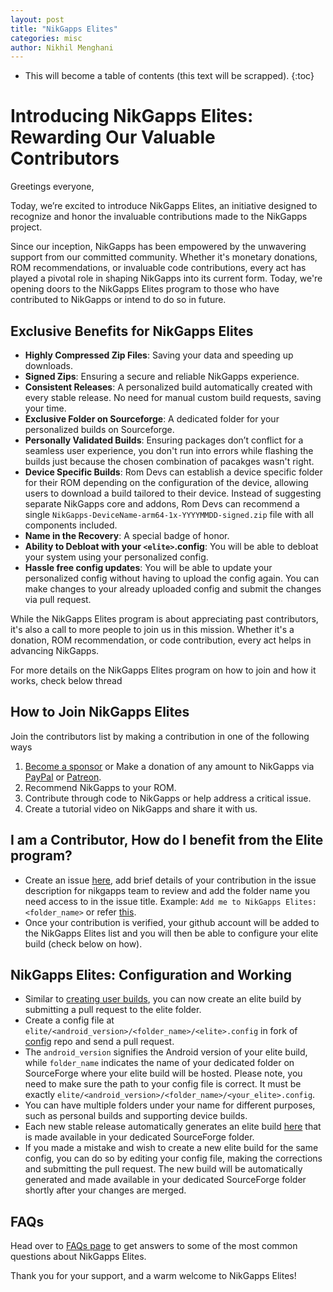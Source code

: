 ```yaml
---
layout: post
title: "NikGapps Elites"
categories: misc
author: Nikhil Menghani
---
```


* This will become a table of contents (this text will be scrapped).
{:toc}


# Introducing NikGapps Elites: Rewarding Our Valuable Contributors

Greetings everyone,

Today, we’re excited to introduce NikGapps Elites, an initiative designed to recognize and honor the invaluable contributions made to the NikGapps project.

Since our inception, NikGapps has been empowered by the unwavering support from our committed community. Whether it's monetary donations, ROM recommendations, or invaluable code contributions, every act has played a pivotal role in shaping NikGapps into its current form. Today, we're opening doors to the NikGapps Elites program to those who have contributed to NikGapps or intend to do so in future.

## Exclusive Benefits for NikGapps Elites

- **Highly Compressed Zip Files**: Saving your data and speeding up downloads.
- **Signed Zips**: Ensuring a secure and reliable NikGapps experience.
- **Consistent Releases**: A personalized build automatically created with every stable release. No need for manual custom build requests, saving your time.
- **Exclusive Folder on Sourceforge**: A dedicated folder for your personalized builds on Sourceforge.
- **Personally Validated Builds**: Ensuring packages don’t conflict for a seamless user experience, you don't run into errors while flashing the builds just because the chosen combination of pacakges wasn't right.
- **Device Specific Builds**: Rom Devs can establish a device specific folder for their ROM depending on the configuration of the device, allowing users to download a build tailored to their device. Instead of suggesting separate NikGapps core and addons, Rom Devs can recommend a single `NikGapps-DeviceName-arm64-1x-YYYYMMDD-signed.zip` file with all components included.
- **Name in the Recovery**: A special badge of honor.
- **Ability to Debloat with your `<elite>`.config**: You will be able to debloat your system using your personalized config.
- **Hassle free config updates**: You will be able to update your personalized config without having to upload the config again. You can make changes to your already uploaded config and submit the changes via pull request.

While the NikGapps Elites program is about appreciating past contributors, it's also a call to more people to join us in this mission. Whether it's a donation, ROM recommendation, or code contribution, every act helps in advancing NikGapps.

For more details on the NikGapps Elites program on how to join and how it works, check below thread

## How to Join NikGapps Elites

Join the contributors list by making a contribution in one of the following ways  

1. [Become a sponsor](https://github.com/sponsors/nikgapps) or Make a donation of any amount to NikGapps via [PayPal](https://www.paypal.com/paypalme/inikhilmenghani) or [Patreon](https://www.patreon.com/nikgapps).  
2. Recommend NikGapps to your ROM.  
3. Contribute through code to NikGapps or help address a critical issue.  
4. Create a tutorial video on NikGapps and share it with us.  

## I am a Contributor, How do I benefit from the Elite program?

- Create an issue [here](https://github.com/nikgapps/config/issues/new), add brief details of your contribution in the issue description for nikgapps team to review and add the folder name you need access to in the issue title. Example: `Add me to NikGapps Elites: <folder_name>` or refer [this](https://github.com/nikgapps/config/issues/7149).
- Once your contribution is verified, your github account will be added to the NikGapps Elites list and you will then be able to configure your elite build (check below on how).

## NikGapps Elites: Configuration and Working

- Similar to [creating user builds](https://github.com/nikgapps/config), you can now create an elite build by submitting a pull request to the elite folder.
- Create a config file at `elite/<android_version>/<folder_name>/<elite>.config` in fork of [config](https://github.com/nikgapps/config) repo and send a pull request. 
- The `android_version` signifies the Android version of your elite build, while `folder_name` indicates the name of your dedicated folder on SourceForge where your elite build will be hosted. Please note, you need to make sure the path to your config file is correct. It must be exactly `elite/<android_version>/<folder_name>/<your_elite>.config`.
- You can have multiple folders under your name for different purposes, such as personal builds and supporting device builds.
- Each new stable release automatically generates an elite build [here](https://sourceforge.net/projects/nikgapps/files/Elite-Releases/) that is made available in your dedicated SourceForge folder.
- If you made a mistake and wish to create a new elite build for the same config, you can do so by editing your config file, making the corrections and submitting the pull request. The new build will be automatically generated and made available in your dedicated SourceForge folder shortly after your changes are merged.

## FAQs

Head over to [FAQs page](https://nikgapps.com/faqs#elite) to get answers to some of the most common questions about NikGapps Elites.


Thank you for your support, and a warm welcome to NikGapps Elites!
